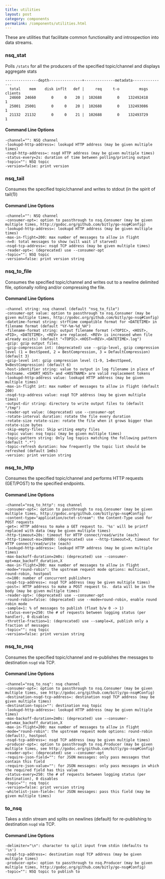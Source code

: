 ```yaml
--- 
title: utilities
layout: post
category: components
permalink: /components/utilities.html
---
```


These are utilities that facilitate common functionality and introspection into data streams.

### nsq_stat

Polls `/stats` for all the producers of the specified topic/channel and displays aggregate stats

    ---------------depth---------------+--------------metadata---------------
      total    mem    disk inflt   def |     req     t-o         msgs clients
      24660  24660       0     0    20 |  102688       0    132492418       1
      25001  25001       0     0    20 |  102688       0    132493086       1
      21132  21132       0     0    21 |  102688       0    132493729       1

#### Command Line Options

    -channel="": NSQ channel
    -lookupd-http-address=: lookupd HTTP address (may be given multiple times)
    -nsqd-http-address=: nsqd HTTP address (may be given multiple times)
    -status-every=2s: duration of time between polling/printing output
    -topic="": NSQ topic
    -version=false: print version

### nsq_tail

Consumes the specified topic/channel and writes to stdout (in the spirit of tail(1))

#### Command Line Options

    -channel="": NSQ channel
    -consumer-opt=: option to passthrough to nsq.Consumer (may be given multiple times, http://godoc.org/github.com/bitly/go-nsq#Config)
    -lookupd-http-address=: lookupd HTTP address (may be given multiple times)
    -max-in-flight=200: max number of messages to allow in flight
    -n=0: total messages to show (will wait if starved)
    -nsqd-tcp-address=: nsqd TCP address (may be given multiple times)
    -reader-opt=: (deprecated) use --consumer-opt
    -topic="": NSQ topic
    -version=false: print version string

### nsq\_to_file

Consumes the specified topic/channel and writes out to a newline delimited file, optionally
rolling and/or compressing the file.

#### Command Line Options

    -channel string: nsq channel (default "nsq_to_file")
    -consumer-opt value: option to passthrough to nsq.Consumer (may be given multiple times, http://godoc.org/github.com/bitly/go-nsq#Config)
    -datetime-format string: strftime compatible format for <DATETIME> in filename format (default "%Y-%m-%d_%H")
    -filename-format string: output filename format (<TOPIC>, <HOST>, <PID>, <DATETIME>, <REV> are replaced. <REV> is increased when file already exists) (default "<TOPIC>.<HOST><REV>.<DATETIME>.log")
    -gzip: gzip output files.
    -gzip-compression int: (deprecated) use --gzip-level, gzip compression level (1 = BestSpeed, 2 = BestCompression, 3 = DefaultCompression) (default 3)
    -gzip-level int: gzip compression level (1-9, 1=BestSpeed, 9=BestCompression) (default 6)
    -host-identifier string: value to output in log filename in place of hostname. <SHORT_HOST> and <HOSTNAME> are valid replacement tokens
    -lookupd-http-address value: lookupd HTTP address (may be given multiple times)
    -max-in-flight int: max number of messages to allow in flight (default 200)
    -nsqd-tcp-address value: nsqd TCP address (may be given multiple times)
    -output-dir string: directory to write output files to (default "/tmp")
    -reader-opt value: (deprecated) use --consumer-opt
    -rotate-interval duration: rotate the file every duration
    -rotate-size rotate-size: rotate the file when it grows bigger than rotate-size bytes
    -skip-empty-files: Skip writing empty files
    -topic value: nsq topic (may be given multiple times)
    -topic-pattern string: Only log topics matching the following pattern (default ".*")
    -topic-refresh duration: how frequently the topic list should be refreshed (default 1m0s)
    -version: print version string

### nsq\_to_http

Consumes the specified topic/channel and performs HTTP requests (GET/POST) to the specified
endpoints.

#### Command Line Options

    -channel="nsq_to_http": nsq channel
    -consumer-opt=: option to passthrough to nsq.Consumer (may be given multiple times, http://godoc.org/github.com/bitly/go-nsq#Config)
    -content-type="application/octet-stream": the Content-Type used for POST requests
    -get=: HTTP address to make a GET request to. '%s' will be printf replaced with data (may be given multiple times)
    -http-timeout=20s: timeout for HTTP connect/read/write (each)
    -http-timeout-ms=20000: (deprecated) use --http-timeout=X, timeout for HTTP connect/read/write (each)
    -lookupd-http-address=: lookupd HTTP address (may be given multiple times)
    -max-backoff-duration=2m0s: (deprecated) use --consumer-opt=max_backoff_duration,X
    -max-in-flight=200: max number of messages to allow in flight
    -mode="round-robin": the upstream request mode options: multicast, round-robin, hostpool
    -n=100: number of concurrent publishers
    -nsqd-tcp-address=: nsqd TCP address (may be given multiple times)
    -post=: HTTP address to make a POST request to.  data will be in the body (may be given multiple times)
    -reader-opt=: (deprecated) use --consumer-opt
    -round-robin=false: (deprecated) use --mode=round-robin, enable round robin mode
    -sample=1: % of messages to publish (float b/w 0 -> 1)
    -status-every=250: the # of requests between logging status (per handler), 0 disables
    -throttle-fraction=1: (deprecated) use --sample=X, publish only a fraction of messages
    -topic="": nsq topic
    -version=false: print version string

### nsq\_to_nsq

Consumes the specified topic/channel and re-publishes the messages to destination `nsqd` via TCP.

#### Command Line Options

    -channel="nsq_to_nsq": nsq channel
    -consumer-opt=: option to passthrough to nsq.Consumer (may be given multiple times, see http://godoc.org/github.com/bitly/go-nsq#Config)
    -destination-nsqd-tcp-address=: destination nsqd TCP address (may be given multiple times)
    -destination-topic="": destination nsq topic
    -lookupd-http-address=: lookupd HTTP address (may be given multiple times)
    -max-backoff-duration=2m0s: (deprecated) use --consumer-opt=max_backoff_duration,X
    -max-in-flight=200: max number of messages to allow in flight
    -mode="round-robin": the upstream request mode options: round-robin (default), hostpool
    -nsqd-tcp-address=: nsqd TCP address (may be given multiple times)
    -producer-opt=: option to passthrough to nsq.Producer (may be given multiple times, see http://godoc.org/github.com/bitly/go-nsq#Config)
    -reader-opt=: (deprecated) use --consumer-opt
    -require-json-field="": for JSON messages: only pass messages that contain this field
    -require-json-value="": for JSON messages: only pass messages in which the required field has this value
    -status-every=250: the # of requests between logging status (per destination), 0 disables
    -topic="": nsq topic
    -version=false: print version string
    -whitelist-json-field=: for JSON messages: pass this field (may be given multiple times)

### to_nsq

Takes a stdin stream and splits on newlines (default) for re-publishing to destination `nsqd` via
TCP.

#### Command Line Options

    -delimiter="\n": character to split input from stdin (defaults to '\n')
    -nsqd-tcp-address=: destination nsqd TCP address (may be given multiple times)
    -producer-opt=: option to passthrough to nsq.Producer (may be given multiple times, http://godoc.org/github.com/bitly/go-nsq#Config)
    -topic="": NSQ topic to publish to
